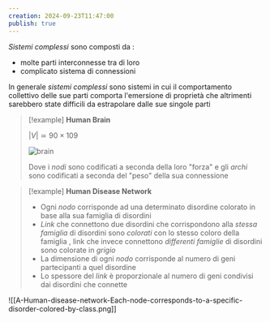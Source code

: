 ```yaml
---
creation: 2024-09-23T11:47:00
publish: true
---
```

*Sistemi complessi* sono composti da : 
+ molte parti interconnesse tra di loro
+ complicato sistema di connessioni

In generale *sistemi complessi* sono sistemi in cui il comportamento collettivo delle sue parti comporta l'emersione di proprietà che altrimenti sarebbero state difficili da estrapolare dalle sue singole parti

>[!example] 
> **Human Brain**
> 
> $|V| \simeq 90 \times 109$ 
> 
>![brain](https://upload.wikimedia.org/wikipedia/commons/e/ef/Network_representation_of_brain_connectivity.JPG)
>
>Dove i *nodi* sono codificati a seconda della loro "forza" e gli *archi* sono codificati a seconda del "peso" della sua connessione

>[!example] 
>**Human Disease Network**
>
>+ Ogni *nodo* corrisponde ad una determinato disordine colorato in base alla sua famiglia di disordini
>+ *Link* che connettono due disordini che corrispondono alla *stessa famiglia* di disordini sono *colorati* con lo stesso coloro della famiglia , link che invece connettono *differenti famiglie* di disordini sono colorate in *grigio*
>+ La dimensione di ogni *nodo* corrisponde al numero di geni partecipanti a quel disordine
>+ Lo spessore del *link* è proporzionale al numero di geni condivisi dai disordini che connette
>  
![[A-Human-disease-network-Each-node-corresponds-to-a-specific-disorder-colored-by-class.png]]

